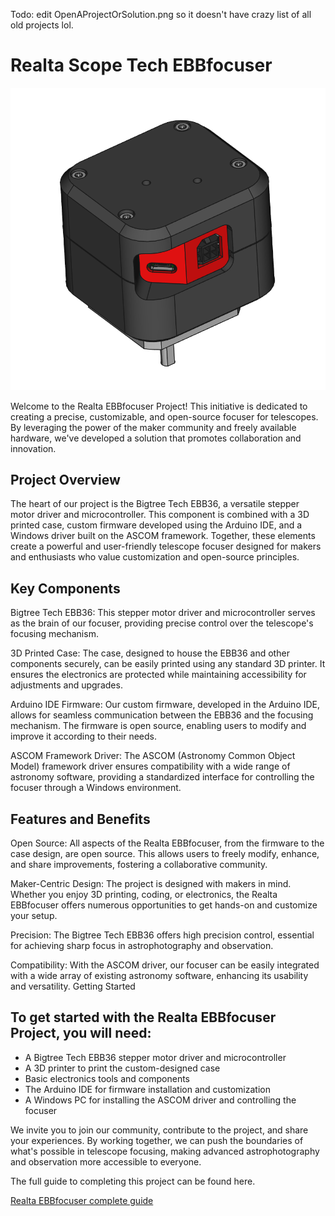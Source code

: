 Todo: edit OpenAProjectOrSolution.png so it doesn't have crazy list of all old projects lol.

# Realta Scope Tech EBBfocuser

![EBB36 Focuser Case](Guide/Images/EBB36FinishedRCA.png)

Welcome to the Realta EBBfocuser Project! This initiative is dedicated to creating a precise, customizable, and open-source focuser for telescopes. By leveraging the power of the maker community and freely available hardware, we've developed a solution that promotes collaboration and innovation.

## Project Overview

The heart of our project is the Bigtree Tech EBB36, a versatile stepper motor driver and microcontroller. This component is combined with a 3D printed case, custom firmware developed using the Arduino IDE, and a Windows driver built on the ASCOM framework. Together, these elements create a powerful and user-friendly telescope focuser designed for makers and enthusiasts who value customization and open-source principles.

## Key Components

Bigtree Tech EBB36: This stepper motor driver and microcontroller serves as the brain of our focuser, providing precise control over the telescope's focusing mechanism.

3D Printed Case: The case, designed to house the EBB36 and other components securely, can be easily printed using any standard 3D printer. It ensures the electronics are protected while maintaining accessibility for adjustments and upgrades.

Arduino IDE Firmware: Our custom firmware, developed in the Arduino IDE, allows for seamless communication between the EBB36 and the focusing mechanism. The firmware is open source, enabling users to modify and improve it according to their needs.

ASCOM Framework Driver: The ASCOM (Astronomy Common Object Model) framework driver ensures compatibility with a wide range of astronomy software, providing a standardized interface for controlling the focuser through a Windows environment.

## Features and Benefits

Open Source: All aspects of the Realta EBBfocuser, from the firmware to the case design, are open source. This allows users to freely modify, enhance, and share improvements, fostering a collaborative community.

Maker-Centric Design: The project is designed with makers in mind. Whether you enjoy 3D printing, coding, or electronics, the Realta EBBfocuser offers numerous opportunities to get hands-on and customize your setup.

Precision: The Bigtree Tech EBB36 offers high precision control, essential for achieving sharp focus in astrophotography and observation.

Compatibility: With the ASCOM driver, our focuser can be easily integrated with a wide array of existing astronomy software, enhancing its usability and versatility.
Getting Started

## To get started with the Realta EBBfocuser Project, you will need:

+ A Bigtree Tech EBB36 stepper motor driver and microcontroller
+ A 3D printer to print the custom-designed case
+ Basic electronics tools and components
+ The Arduino IDE for firmware installation and customization
+ A Windows PC for installing the ASCOM driver and controlling the focuser

We invite you to join our community, contribute to the project, and share your experiences. By working together, we can push the boundaries of what's possible in telescope focusing, making advanced astrophotography and observation more accessible to everyone.

The full guide to completing this project can be found here.

[Realta EBBfocuser complete guide](../Guide/ReadMe.md)
